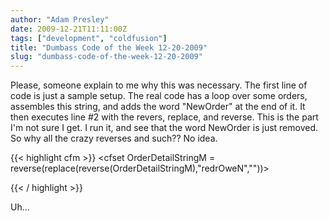 ```yaml
---
author: "Adam Presley"
date: 2009-12-21T11:11:00Z
tags: ["development", "coldfusion"]
title: "Dumbass Code of the Week 12-20-2009"
slug: "dumbass-code-of-the-week-12-20-2009"
---
```


Please, someone explain to me why this was necessary. The first line of
code is just a sample setup. The real code has a loop over some orders,
assembles this string, and adds the word "NewOrder" at the end of it. It
then executes line #2 with the revers, replace, and reverse. This is
the part I'm not sure I get. I run it, and see that the word NewOrder is
just removed. So why all the crazy reverses and such?? No idea.

{{< highlight cfm >}}
<cfset OrderDetailStringM = "1,5,SplitHere,10,600,NewOrder5,85,684" />
<cfset OrderDetailStringM = reverse(replace(reverse(OrderDetailStringM),"redrOweN",""))>

<cfdump var="#OrderDetailStringM#" />
{{< / highlight >}}

Uh...

